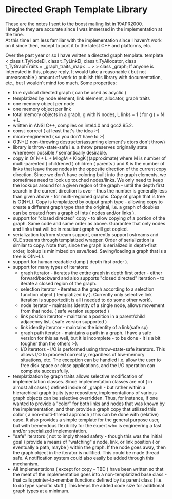 # Directed Graph Template Library

These are the notes I sent to the boost mailing list in 19APR2000.  
I imagine they are accurate since I was immersed in the implementation at the time.  
At this time I am less familiar with the implementation since I haven't work on it since then, except to port it to the latest C++ and platforms, etc.  

Over the past year or so I have written a directed graph template.
template < class t_TyNodeEl, class t_TyLinkEl, class t_TyAllocator,
           class t_TyGraphTraits = _graph_traits_map< ... > >
class _graph;
If anyone is interested in this, please reply. It would take a
reasonable ( but not unreasonable ) amount of work to publish this
library with documentation, etc., but I wouldn't mind too much.
Some properties:
- true cyclical directed graph ( can be used as acyclic )
- templatized by node element, link element, allocator, graph traits
- one memory object per node
- one memory object per link
- total memory objects in a graph, g with N nodes, L links =
  1 ( for g ) + N + L
- written in ANSI C++, compiles on intel4.0 and gcc2.95.2.
- const-correct ( at least that's the idea :-)
- micro-engineered ( so you don't have to :-)
- O(N+L) non-throwing destructor(assuming element's dtors don't throw)
- library is throw-state-safe i.e. a throw preserves originally state
   whereever possible / semantically desirable.
- copy in O( N + L + MlogM + KlogK )(approximate) where M is number
   of multi-parented ( childrened ) children ( parents ) and K is the
   number of links that leave those nodes in the opposite direction
   of the current copy direction. Since we don't have coloring built
   into the graph elements, we sometimes need to look up touched
   nodes/links. We only need to keep the lookups around for a given
   region of the graph - until the depth first search in the current
   direction is over - thus the number is generally less than given
   above - for multi-regioned graphs.
   Copy of graph that is tree is O(N+L).
   Copy is templatized by output graph type - allowing copy to create
   a different graph type than the original, i.e. a graph of doubles
   can be created from a graph of ints ( nodes and/or links ).
- support for "closed directed" copy - to allow copying of a portion
   of the graph. Same code and same order as above. Guarantee that
   only nodes and links that will be in resultant graph will get
   copied.
- serialization to/from stream support, currently support ostreams
   and OLE streams through templatized wrapper. Order of
   serialization is similar to copy. Note that, since the graph is
   serialized in depth-first order, lookup is minimized on save/load.
   Saving/loading a graph that is a tree is O(N+L).
- support for human readable dump ( depth first order ).
- support for many types of iterators:
  - graph iterator - iterates the entire graph in depth first order -
     either forward/backward and also supports "closed directed"
     iteration - to iterate a closed region of the graph.
  - selection iterator - iterates a the graph according to a selection
     function object ( templatized by ). Currently only selective link
     iteration is supported(it is all i needed to do some other work).
  - node iterator - maintains identity of a single node, allows
     movement from that node. ( safe version supported )
  - link position iterator - maintains a position in a parent/child
     adjacency list. ( safe version supported )
  - link identity iterator - maintains the identity of a link(safe sp)
  - graph path iterator - maintains a path in a graph. I have a safe
     version for this as well, but it is incomplete - to be done -
     it is a bit tougher than the others :-).
  - I/O iterators - I/O is performed using throw-state-safe iterators.
     This allows I/O to proceed correctly, regardless of low-memory
     situations, etc. The exception can be handled i.e. allow the
     user to free disk space or close applications, and the I/O
     operation can complete successfully.
- templatization by graph traits allows selective modification of
   implementation classes. Since implementation classes are not
   ( in almost all cases ) defined inside of _graph - but rather
   within a hierarchical graph traits type repository, implementations
   of various graph objects can be selective overridden. Thus, for
   instance, if one wanted to provide a "color" for both links and
   nodes that was known by the implementation, and then provide a
   graph copy that utilized this color ( a non-multi-thread approach )
   this can be done with (relative) ease.
   It also provides a simple template for the general purpose user,
   but with tremendous flexibility for the expert who is engineering
   a fast and/or specialized implementation.
- "safe" iterators ( not to imply thread safety - though this was the
    initial goal ) provide a means of "watching" a node, link, or
    link position ( or eventually a path, maybe ) within the graph.
    If the node goes away, then the graph object in the iterator is
    nullified. This could be made thread safe. A notification system
    could also easily be added through this mechanism.
- All implementations ( except for copy - TBD ) have been written so
    that the meat of the implementation goes into a non-templatized
    base class - that calls pointer-to-member functions defined by
    its parent class ( i.e. to do type specific stuff )
    This keeps the added code size for additional graph types at
    a minimum.